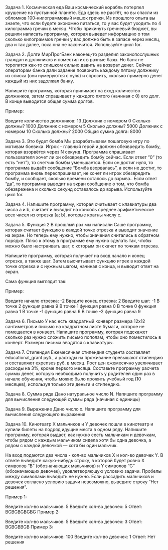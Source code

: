 Задача 1. Космическая еда
Ваш космический корабль потерпел крушение на пустынной планете. Еда здесь не растёт, но вы спасли из обломков 100-килограммовый мешок гречки. Из прошлого опыта вы знаете, что если будете экономно питаться, то у вас будет уходить по 4 килограмма гречки в месяц. Чтобы прикинуть гречневый бюджет, вы решили написать программу, которая выведет информацию о том сколько килограммов гречки у вас должно быть в запасе через месяц, два и так далее, пока она не закончится. Используйте цикл for.


Задача 2. Долги
МирПрогБанк наконец-то разделил законопослушных граждан и должников и поместил их в разные базы. Но банк не торопится как-то слишком сильно давить на возврат денег. Сейчас операторам банка дали задание позвонить каждому пятому должнику из списка (они нумеруются с нуля) и спросить, сколько примерно денег каждый из них задолжал банку.

Напишите программу, которая принимает на вход количество должников, затем спрашивает у каждого пятого (начиная с 0) его долг. В конце выводится общая сумма долгов.

Пример:

Введите количество должников: 13
Должник с номером 0
Сколько должны? 1000
Должник с номером 5
Сколько должны? 5000
Должник с номером 10
Сколько должны? 2000
Общая сумма долга: 8000

Задача 3. Это будет бомба
Мы разрабатываем пошаговую игру по мотивам боевика. Игрок - главный герой и должен обезвредить бомбу, которая взорвётся через N секунд. Программа спрашивает пользователя хочет ли он обезвредить бомбу сейчас. Если ответ “0” (то есть “нет”), то счетчик бомбы уменьшается. Если он достиг нуля, то программа выдаёт сообщение “Бомба взорвалась”, а если не достиг, то программа вновь переспрашивает, не хочет ли игрок обезвредить бомбу, и сообщает, сколько времени осталось до взрыва.. Если ответ “да”, то программа выводит на экран сообщение о том, что бомба обезврежена и сколько секунд оставалось до взрыва. Используйте цикл for.


Задача 4.
Напишите программу, которая считывает с клавиатуры два числа a и b, считает и выводит на консоль среднее арифметическое всех чисел из отрезка [a; b], которые кратны числу c.


Задача 5. Функция 2
В прошлый раз мы написали Саше программу, которая считает функцию в каждой точке отрезка и выводит значение на экран. Но теперь ему нужно, чтобы значения считались в обратном порядке. Плюс к этому в программе ему нужно сделать так, чтобы можно было настраивать шаг, с которым он скачет по точкам отрезка.

Напишите программу, которая получает на вход начало и конец отрезка, а также шаг. Затем высчитывает функцию игрек в каждой точке отрезка и с нужным шагом, начиная с конца, и выводит ответ на экран.

Сама функция выглядит так:


Пример:

Введите начало отрезка: -2
Введите конец отрезка: 2
Введите шаг: -1
В точке 2 функция равна 9
В точке 1 функция равна 0
В точке 0 функция равна 1
В точке -1 функция равна 6
В точке -2 функция равна 9

Задача 6. Письмо
У нас есть квадратный конверт размера 12х12 сантиметров и письмо на квадратном листе бумаги, которое не помещается в конверт. Напишите программу, которая подскажет сколько раз нужно сложить письмо пополам, чтобы оно поместилось в конверт. Размеры письма вводятся с клавиатуры.


Задача 7. Стипендия
Ежемесячная стипендия студента составляет educational_grant руб., а расходы на проживание превышают стипендию и составляют expenses руб. в месяц. Рост цен ежемесячно увеличивает расходы на 3%, кроме первого месяца. Составьте программу расчета суммы денег, которую необходимо получить у родителей один раз в начале обучения, чтобы можно было прожить учебный год (10 месяцев), используя только эти деньги и стипендию.


Задача 8. Сумма ряда
Дано натуральное число N. Напишите программу для вычисления следующей суммы ряда (начиная с единицы)



Задача 9. Выражение
Дано число x. Напишите программу для вычисления следующего выражения



Задача 10. Кинотеатр
X мальчиков и Y девочек пошли в кинотеатр и купили билеты на подряд идущие места в одном ряду. Напишите программу, которая выдаст, как нужно сесть мальчикам и девочкам, чтобы рядом с каждым мальчиком сидела хотя бы одна девочка, а рядом с каждой девочкой — хотя бы один мальчик.

На вход подаются два числа - кол-во мальчиков X и кол-во девочек Y. В ответе выведите какую-нибудь строку, в которой будет ровно X символов “B” (обозначающих мальчиков) и Y символов “G” (обозначающих девочек), удовлетворяющую условию задачи. Пробелы между символами выводить не нужно. Если рассадить мальчиков и девочек согласно условию задачи невозможно, выведите строку “Нет решения”.

Пример 1:

Введите кол-во мальчиков: 5
Введите кол-во девочек: 5
Ответ: BGBGBGBGBG
Пример 2:

Введите кол-во мальчиков: 5
Введите кол-во девочек: 3
Ответ: BGBGBBGB
Пример 3:

Введите кол-во мальчиков: 100
Введите кол-во девочек: 1
Ответ: Нет решения